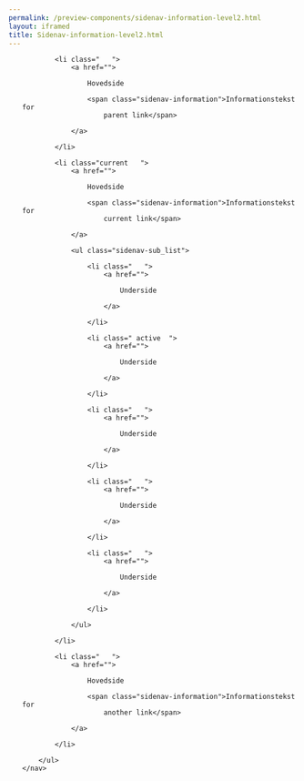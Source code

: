 ```yaml
--- 
permalink: /preview-components/sidenav-information-level2.html
layout: iframed 
title: Sidenav-information-level2.html
---
```

<div class="container mt-6 mb-6">
    <nav>
        <ul class="sidenav-list">

            <li class="   ">
                <a href="">

                    Hovedside

                    <span class="sidenav-information">Informationstekst for
                        parent link</span>

                </a>

            </li>

            <li class="current   ">
                <a href="">

                    Hovedside

                    <span class="sidenav-information">Informationstekst for
                        current link</span>

                </a>

                <ul class="sidenav-sub_list">

                    <li class="   ">
                        <a href="">

                            Underside

                        </a>

                    </li>

                    <li class=" active  ">
                        <a href="">

                            Underside

                        </a>

                    </li>

                    <li class="   ">
                        <a href="">

                            Underside

                        </a>

                    </li>

                    <li class="   ">
                        <a href="">

                            Underside

                        </a>

                    </li>

                    <li class="   ">
                        <a href="">

                            Underside

                        </a>

                    </li>

                </ul>

            </li>

            <li class="   ">
                <a href="">

                    Hovedside

                    <span class="sidenav-information">Informationstekst for
                        another link</span>

                </a>

            </li>

        </ul>
    </nav>
</div>